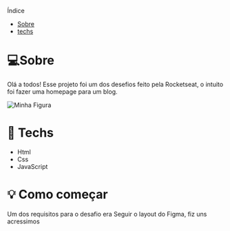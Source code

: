 Índice
* [Sobre](#💻Sobre)
* [techs](#🚀Tech)

# 💻Sobre
<p>Olá a todos! Esse projeto foi um dos desefios feito pela Rocketseat, o intuito foi fazer uma homepage para um blog.</p>
<img src="https://efficient-sloth-d85.notion.site/image/https%3A%2F%2Fs3-us-west-2.amazonaws.com%2Fsecure.notion-static.com%2Febac2770-72b8-4df4-ab46-c50c49634883%2Fdesktop.png?table=block&id=659bfe5f-242b-426e-b0e8-e098f888c2bf&spaceId=08f749ff-d06d-49a8-a488-9846e081b224&width=2000&userId=&cache=v2" alt="Minha Figura">

# 🚀 Techs
<ul>
  <li>Html</li>
  <li>Css</li>
  <li>JavaScript</li>
</ul>

# 💡 Como começar
<p>Um dos requisitos para o desafio era Seguir o layout do Figma, fiz uns acressimos</p>
